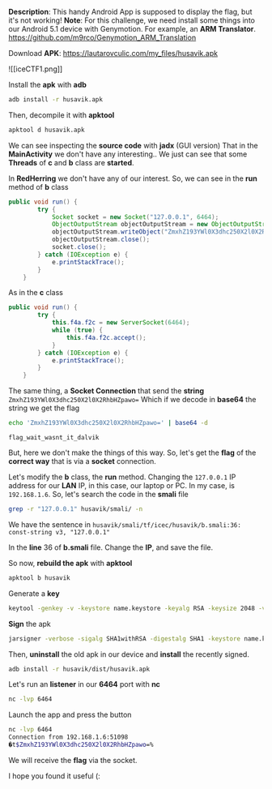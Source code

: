 **Description**: This handy Android App is supposed to display the flag, but it's not working!
**Note**: For this challenge, we need install some things into our Android 5.1 device with Genymotion.
For example, an **ARM Translator**.
https://github.com/m9rco/Genymotion_ARM_Translation

Download **APK**: https://lautarovculic.com/my_files/husavik.apk

![[iceCTF1.png]]

Install the **apk** with **adb**
```bash
adb install -r husavik.apk
```

Then, decompile it with **apktool**
```bash
apktool d husavik.apk
```

We can see inspecting the **source code** with **jadx** (GUI version)
That in the **MainActivity** we don't have any interesting..
We just can see that some **Threads** of **c** and **b** class are **started**.

In **RedHerring** we don't have any of our interest.
So, we can see in the **run** method of **b** class
```java
public void run() {  
        try {  
            Socket socket = new Socket("127.0.0.1", 6464);  
            ObjectOutputStream objectOutputStream = new ObjectOutputStream(socket.getOutputStream());  
            objectOutputStream.writeObject("ZmxhZ193YWl0X3dhc250X2l0X2RhbHZpawo=");  
            objectOutputStream.close();  
            socket.close();  
        } catch (IOException e) {  
            e.printStackTrace();  
        }  
    }
```

As in the **c** class
```java
public void run() {  
        try {  
            this.f4a.f2c = new ServerSocket(6464);  
            while (true) {  
                this.f4a.f2c.accept();  
            }  
        } catch (IOException e) {  
            e.printStackTrace();  
        }  
    }
```

The same thing, a **Socket Connection** that send the **string** `ZmxhZ193YWl0X3dhc250X2l0X2RhbHZpawo=`
Which if we decode in **base64** the string we get the flag
```bash
echo 'ZmxhZ193YWl0X3dhc250X2l0X2RhbHZpawo=' | base64 -d
```
`flag_wait_wasnt_it_dalvik`

But, here we don't make the things of this way.
So, let's get the **flag** of the **correct way** that is via a **socket** connection.

Let's modify the **b** class, the **run** method. Changing the `127.0.0.1` IP address for our **LAN** IP, in this case, our laptop or PC.
In my case, is `192.168.1.6`.
So, let's search the code in the **smali** file

```bash
grep -r "127.0.0.1" husavik/smali/ -n
```

We have the sentence in
`husavik/smali/tf/icec/husavik/b.smali:36:    const-string v3, "127.0.0.1"`

In the **line** 36 of **b.smali** file.
Change the **IP**, and save the file.

So now, **rebuild the apk** with **apktool**
```bash
apktool b husavik
```

Generate a **key**
```bash
keytool -genkey -v -keystore name.keystore -keyalg RSA -keysize 2048 -validity 10000 -alias alias
```

**Sign** the apk
```bash
jarsigner -verbose -sigalg SHA1withRSA -digestalg SHA1 -keystore name.keystore husavik/dist/husavik.apk alias
```

Then, **uninstall** the old apk in our device and **install** the recently signed.
```bash
adb install -r husavik/dist/husavik.apk
```

Let's run an **listener** in our **6464** port with **nc**
```bash
nc -lvp 6464
```

Launch the app and press the button
```bash
nc -lvp 6464
Connection from 192.168.1.6:51098
�t$ZmxhZ193YWl0X3dhc250X2l0X2RhbHZpawo=%
```
We will receive the **flag** via the socket.


I hope you found it useful (: